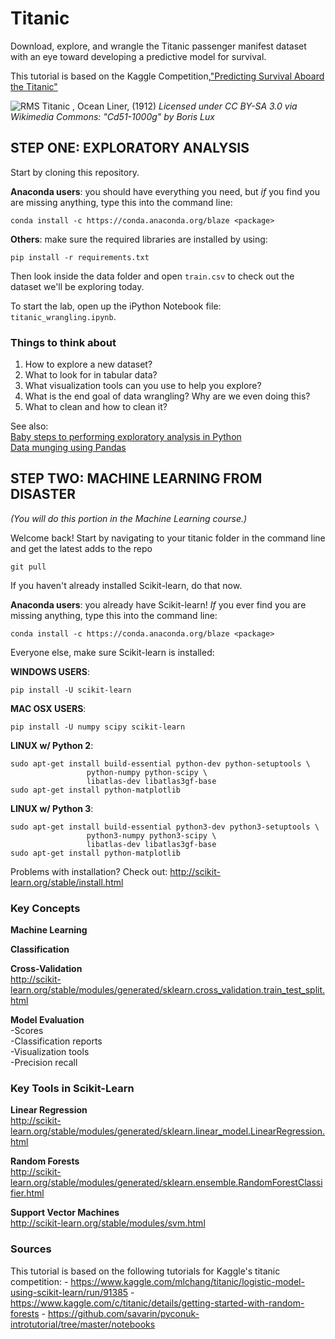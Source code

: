 # Titanic
Download, explore, and wrangle the Titanic passenger manifest dataset with an eye toward developing a predictive model for survival.

This tutorial is based on the Kaggle Competition,["Predicting Survival Aboard the Titanic"](https://www.kaggle.com/c/titanic)

![RMS Titanic , Ocean Liner, (1912)](https://github.com/rebeccabilbro/titanic/blob/master/images/Cd51-1000g.gif)
_Licensed under CC BY-SA 3.0 via Wikimedia Commons: "Cd51-1000g" by Boris Lux_

## STEP ONE: EXPLORATORY ANALYSIS
Start by cloning this repository.

__Anaconda users__: you should have everything you need, but _if_ you find you are missing anything, type this into the command line:

    conda install -c https://conda.anaconda.org/blaze <package>

__Others__: make sure the required libraries are installed by using:

    pip install -r requirements.txt    

Then look inside the data folder and open ```train.csv``` to check out the dataset we'll be exploring today.  

To start the lab, open up the iPython Notebook file: ```titanic_wrangling.ipynb```.


### Things to think about
1. How to explore a new dataset?
2. What to look for in tabular data?
3. What visualization tools can you use to help you explore?
4. What is the end goal of data wrangling? Why are we even doing this?
5. What to clean and how to clean it?


See also:     
[Baby steps to performing exploratory analysis in Python](http://www.analyticsvidhya.com/blog/2014/08/baby-steps-python-performing-exploratory-analysis-python/)     
[Data munging using Pandas](http://www.analyticsvidhya.com/blog/2014/09/data-munging-python-using-pandas-baby-steps-python/)


## STEP TWO: MACHINE LEARNING FROM DISASTER
_(You will do this portion in the Machine Learning course.)_      

Welcome back! Start by navigating to your titanic folder in the command line and get the latest adds to the repo

    git pull


If you haven't already installed Scikit-learn, do that now.    


__Anaconda users__: you already have Scikit-learn! _If_ you ever find you are missing anything, type this into the command line:

    conda install -c https://conda.anaconda.org/blaze <package>

Everyone else, make sure Scikit-learn is installed:

__WINDOWS USERS__:

    pip install -U scikit-learn

__MAC OSX USERS__:

	pip install -U numpy scipy scikit-learn

__LINUX w/ Python 2__: 	

	sudo apt-get install build-essential python-dev python-setuptools \
                     python-numpy python-scipy \
                     libatlas-dev libatlas3gf-base
	sudo apt-get install python-matplotlib

__LINUX w/ Python 3__:

 	sudo apt-get install build-essential python3-dev python3-setuptools \
 					 python3-numpy python3-scipy \
                     libatlas-dev libatlas3gf-base
    sudo apt-get install python-matplotlib


Problems with installation? Check out: http://scikit-learn.org/stable/install.html


### Key Concepts    
__Machine Learning__    

__Classification__    

__Cross-Validation__    
http://scikit-learn.org/stable/modules/generated/sklearn.cross_validation.train_test_split.html

__Model Evaluation__    
    -Scores    
    -Classification reports     
    -Visualization tools     
    -Precision recall           

### Key Tools in Scikit-Learn    
__Linear Regression__    
http://scikit-learn.org/stable/modules/generated/sklearn.linear_model.LinearRegression.html

__Random Forests__    
http://scikit-learn.org/stable/modules/generated/sklearn.ensemble.RandomForestClassifier.html

__Support Vector Machines__    
http://scikit-learn.org/stable/modules/svm.html

### Sources
This tutorial is based on the following tutorials for Kaggle's titanic competition:
    - https://www.kaggle.com/mlchang/titanic/logistic-model-using-scikit-learn/run/91385
    - https://www.kaggle.com/c/titanic/details/getting-started-with-random-forests
    - https://github.com/savarin/pyconuk-introtutorial/tree/master/notebooks
